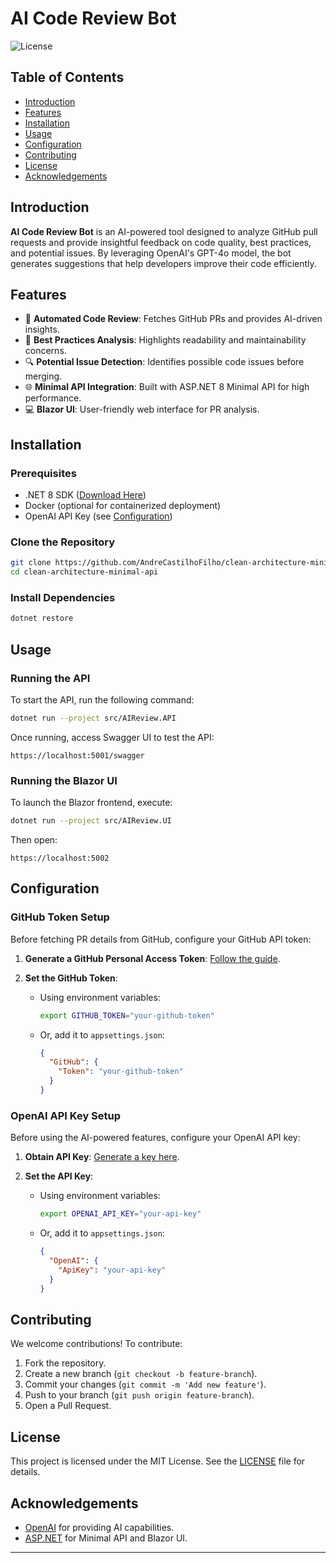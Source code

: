 # AI Code Review Bot

![License](https://img.shields.io/badge/license-MIT-blue.svg)

## Table of Contents

- [Introduction](#introduction)
- [Features](#features)
- [Installation](#installation)
- [Usage](#usage)
- [Configuration](#configuration)
- [Contributing](#contributing)
- [License](#license)
- [Acknowledgements](#acknowledgements)

## Introduction

**AI Code Review Bot** is an AI-powered tool designed to analyze GitHub pull requests and provide insightful feedback on code quality, best practices, and potential issues. By leveraging OpenAI's GPT-4o model, the bot generates suggestions that help developers improve their code efficiently.

## Features

- 🚀 **Automated Code Review**: Fetches GitHub PRs and provides AI-driven insights.
- 📖 **Best Practices Analysis**: Highlights readability and maintainability concerns.
- 🔍 **Potential Issue Detection**: Identifies possible code issues before merging.
- 🌐 **Minimal API Integration**: Built with ASP.NET 8 Minimal API for high performance.
- 💻 **Blazor UI**: User-friendly web interface for PR analysis.

## Installation

### Prerequisites

- .NET 8 SDK ([Download Here](https://dotnet.microsoft.com/en-us/download/dotnet/8.0))
- Docker (optional for containerized deployment)
- OpenAI API Key (see [Configuration](#configuration))

### Clone the Repository

```bash
git clone https://github.com/AndreCastilhoFilho/clean-architecture-minimal-api.git
cd clean-architecture-minimal-api
```

### Install Dependencies

```bash
dotnet restore
```

## Usage

### Running the API

To start the API, run the following command:

```bash
dotnet run --project src/AIReview.API
```

Once running, access Swagger UI to test the API:

```
https://localhost:5001/swagger
```

### Running the Blazor UI

To launch the Blazor frontend, execute:

```bash
dotnet run --project src/AIReview.UI
```

Then open:

```
https://localhost:5002
```

## Configuration

### GitHub Token Setup

Before fetching PR details from GitHub, configure your GitHub API token:

1. **Generate a GitHub Personal Access Token**: [Follow the guide](https://docs.github.com/en/authentication/keeping-your-account-and-data-secure/creating-a-personal-access-token).
2. **Set the GitHub Token**:

   - Using environment variables:
     ```bash
     export GITHUB_TOKEN="your-github-token"
     ```
   - Or, add it to `appsettings.json`:
     ```json
     {
       "GitHub": {
         "Token": "your-github-token"
       }
     }
     ```

### OpenAI API Key Setup

Before using the AI-powered features, configure your OpenAI API key:

1. **Obtain API Key**: [Generate a key here](https://platform.openai.com/account/api-keys).
2. **Set the API Key**:

   - Using environment variables:
     ```bash
     export OPENAI_API_KEY="your-api-key"
     ```
   - Or, add it to `appsettings.json`:
     ```json
     {
       "OpenAI": {
         "ApiKey": "your-api-key"
       }
     }
     ```

## Contributing

We welcome contributions! To contribute:

1. Fork the repository.
2. Create a new branch (`git checkout -b feature-branch`).
3. Commit your changes (`git commit -m 'Add new feature'`).
4. Push to your branch (`git push origin feature-branch`).
5. Open a Pull Request.

## License

This project is licensed under the MIT License. See the [LICENSE](LICENSE) file for details.

## Acknowledgements

- [OpenAI](https://openai.com/) for providing AI capabilities.
- [ASP.NET](https://dotnet.microsoft.com/en-us/apps/aspnet) for Minimal API and Blazor UI.

---

